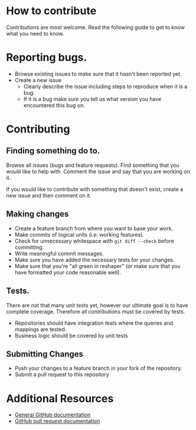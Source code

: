 How to contribute
=====================

Contributions are most welcome. Read the following guide to get to know what you need to know.

# Reporting bugs.

* Browse existing issues to make sure that it hasn't been reported yet.
* Create a new issue
  * Clearly describe the issue including steps to reproduce when it is a bug.
  * If it is a bug make sure you tell us what version you have encountered this bug on.

  
# Contributing

## Finding something do to.

Browse all issues (bugs and feature requests). Find something that you would like to help with. Comment the issue and say that you are working on it.

If you would like to contribute with something that doesn't exist, create a new issue and then comment on it.

## Making changes

* Create a feature branch from where you want to base your work.
* Make commits of logical units (i.e. working features).
* Check for unnecessary whitespace with `git diff --check` before committing.
* Write meaningful commit messages.
* Make sure you have added the necessary tests for your changes.
* Make sure that you're "all green in reshaper" (or make sure that you have formatted your code reasonable well).

## Tests.

There are not that many unit tests yet, however our ultimate goal is to have complete coverage. Therefore all contributions must be covered by tests.

* Repositories should have integration tests where the queries and mappings are tested.
* Business logic should be covered by unit tests

## Submitting Changes

* Push your changes to a feature branch in your fork of the repository.
* Submit a pull request to this repository

# Additional Resources

* [General GitHub documentation](http://help.github.com/)
* [GitHub pull request documentation](http://help.github.com/send-pull-requests/)

